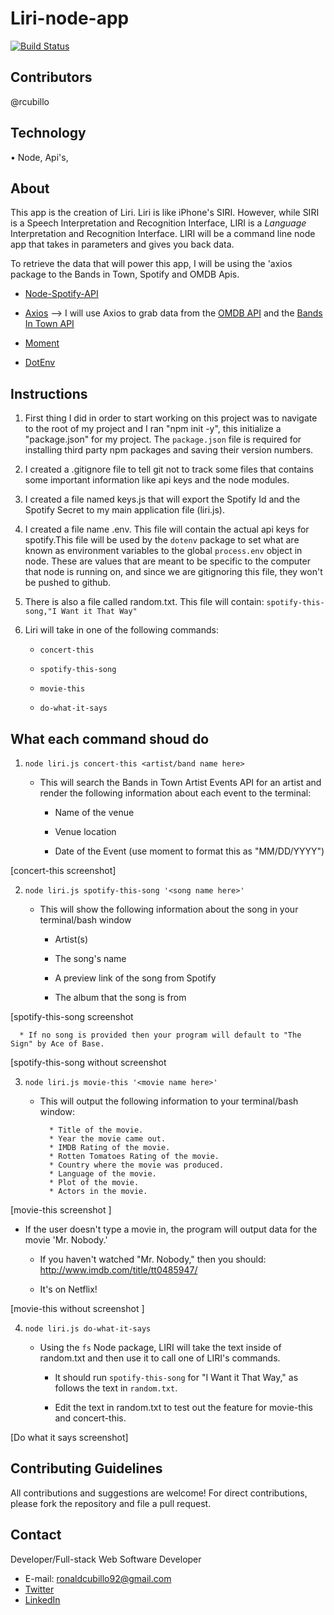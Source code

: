 # Liri-node-app


[![Build Status](https://travis-ci.org/joemccann/dillinger.svg?branch=master)](https://travis-ci.org/joemccann/dillinger)

## Contributors
@rcubillo

## Technology
• Node, Api's,
	
## About 

This app is the creation of Liri. Liri is like iPhone's SIRI. However, while SIRI is a Speech Interpretation and Recognition Interface, LIRI is a _Language_ Interpretation and Recognition Interface. LIRI will be a command line node app that takes in parameters and gives you back data.

To retrieve the data that will power this app, I will be using the 'axios package to the Bands in Town, Spotify and OMDB Apis. 

   * [Node-Spotify-API](https://www.npmjs.com/package/node-spotify-api)

   * [Axios](https://www.npmjs.com/package/axios) --> I will use Axios to grab data from the [OMDB API](http://www.omdbapi.com) and the [Bands In Town API](http://www.artists.bandsintown.com/bandsintown-api)

   * [Moment](https://www.npmjs.com/package/moment)

   * [DotEnv](https://www.npmjs.com/package/dotenv)
   
## Instructions

1) First thing I did in order to start working on this project was to navigate to the root of my project and I ran "npm init -y", this initialize a "package.json" for my project. The `package.json` file is required for installing third party npm packages and saving their version numbers.

2) I created a .gitignore file to tell git not to track some files that contains some important information like api keys and the node modules.

3) I created a file named keys.js that will export the Spotify Id and the Spotify Secret to my main application file (liri.js).

4) I created a file name .env. This file will contain the actual api keys for spotify.This file will be used by the `dotenv` package to set what are known as environment variables to the global `process.env` object in node. These are values that are meant to be specific to the computer that node is running on, and since we are gitignoring this file, they won't be pushed to github.

5) There is also a file called random.txt. This file will contain: `spotify-this-song,"I Want it That Way"`

6) Liri will take in one of the following commands:

   * `concert-this`

   * `spotify-this-song`

   * `movie-this`

   * `do-what-it-says`
   
   
## What each command shoud do

1. `node liri.js concert-this <artist/band name here>`

   * This will search the Bands in Town Artist Events API for an artist and render the following information about each event to the terminal:

     * Name of the venue

     * Venue location

     * Date of the Event (use moment to format this as "MM/DD/YYYY")
     
  [concert-this screenshot]    

2. `node liri.js spotify-this-song '<song name here>'`

   * This will show the following information about the song in your terminal/bash window

     * Artist(s)

     * The song's name

     * A preview link of the song from Spotify

     * The album that the song is from
  
  [spotify-this-song screenshot
     
      * If no song is provided then your program will default to "The Sign" by Ace of Base.
      
   [spotify-this-song without screenshot
 

3. `node liri.js movie-this '<movie name here>'`

   * This will output the following information to your terminal/bash window:

     ```
       * Title of the movie.
       * Year the movie came out.
       * IMDB Rating of the movie.
       * Rotten Tomatoes Rating of the movie.
       * Country where the movie was produced.
       * Language of the movie.
       * Plot of the movie.
       * Actors in the movie.
     ```
	
[movie-this screenshot ]


   * If the user doesn't type a movie in, the program will output data for the movie 'Mr. Nobody.'

     * If you haven't watched "Mr. Nobody," then you should: <http://www.imdb.com/title/tt0485947/>

     * It's on Netflix!

[movie-this without screenshot ]


4. `node liri.js do-what-it-says`

   * Using the `fs` Node package, LIRI will take the text inside of random.txt and then use it to call one of LIRI's commands.

     * It should run `spotify-this-song` for "I Want it That Way," as follows the text in `random.txt`.

     * Edit the text in random.txt to test out the feature for movie-this and concert-this.
     
     
 [Do what it says screenshot]



## Contributing Guidelines

All contributions and suggestions are welcome! For direct contributions, please fork the repository and file a pull request.

## Contact

Developer/Full-stack Web Software Developer
   
 * E-mail: ronaldcubillo92@gmail.com
 * [Twitter](https://twitter.com/rcubillo92)
 * [LinkedIn](https://linkedin.com/in/ronald-cubillo/)
